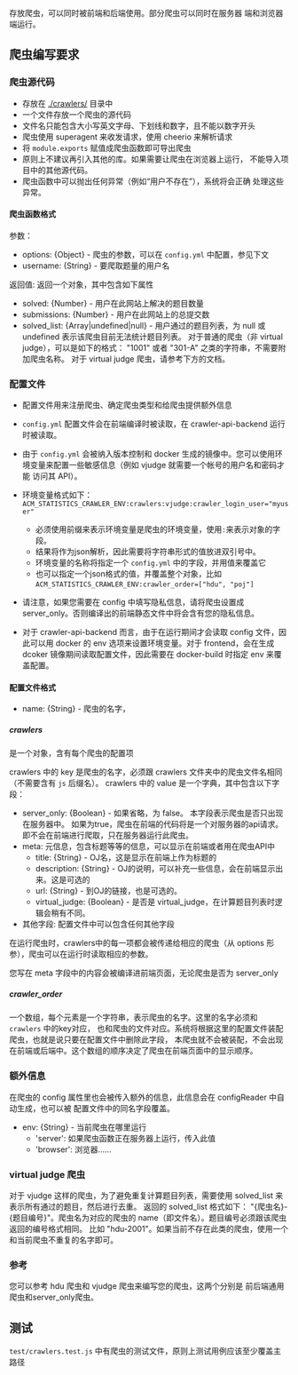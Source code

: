 存放爬虫，可以同时被前端和后端使用。部分爬虫可以同时在服务器
端和浏览器端运行。

## 爬虫编写要求

### 爬虫源代码

- 存放在 [./crawlers/](./crawlers/) 目录中
- 一个文件存放一个爬虫的源代码
- 文件名只能包含大小写英文字母、下划线和数字，且不能以数字开头
- 爬虫使用 superagent 来收发请求，使用 cheerio 来解析请求
- 将 `module.exports` 赋值成爬虫函数即可导出爬虫
- 原则上不建议再引入其他的库。如果需要让爬虫在浏览器上运行，
    不能导入项目中的其他源代码。
- 爬虫函数中可以抛出任何异常（例如“用户不存在”），系统将会正确
    处理这些异常。

#### 爬虫函数格式

参数：
- options: {Object} - 爬虫的参数，可以在 `config.yml` 中配置，参见下文
- username: {String} - 要爬取题量的用户名

返回值:
返回一个对象，其中包含如下属性
- solved: {Number} - 用户在此网站上解决的题目数量
- submissions: {Number} - 用户在此网站上的总提交数
- solved_list: {Array<String>|undefined|null} - 用户通过的题目列表，为 null 或 undefined 表示该爬虫目前无法统计题目列表。
    对于普通的爬虫（非 virtual judge），可以是如下的格式： "1001" 或者 "301-A" 之类的字符串，不需要附加爬虫名称。
    对于 virtual judge 爬虫，请参考下方的文档。

### 配置文件

- 配置文件用来注册爬虫、确定爬虫类型和给爬虫提供额外信息
- `config.yml` 配置文件会在前端编译时被读取，在 crawler-api-backend
    运行时被读取。
- 由于 `config.yml` 会被纳入版本控制和 docker 生成的镜像中。您可以使用环
    境变量来配置一些敏感信息（例如 vjudge 就需要一个帐号的用户名和密码才能
    访问其 API）。
- 环境变量格式如下： `ACM_STATISTICS_CRAWLER_ENV:crawlers:vjudge:crawler_login_user="myuser"`
  - 必须使用前缀来表示环境变量是爬虫的环境变量，使用`:`来表示对象的字段。
  - 结果将作为json解析，因此需要将字符串形式的值放进双引号中。
  - 环境变量的名称将指定一个 `config.yml` 中的字段，并用值来覆盖它
  - 也可以指定一个json格式的值，并覆盖整个对象，比如
      `ACM_STATISTICS_CRAWLER_ENV:crawler_order=["hdu", "poj"]`

- 请注意，如果您需要在 config 中填写隐私信息，请将爬虫设置成
    server_only。否则编译出的前端静态文件中将会含有您的隐私信息。
    
- 对于 crawler-api-backend 而言，由于在运行期间才会读取 config 文件，因
    此可以用 docker 的 env 选项来设置环境变量。对于 frontend，会在生成 dcoker
    镜像期间读取配置文件，因此需要在 docker-build 时指定 env 来覆盖配置。
    
#### 配置文件格式

- name: {String} - 爬虫的名字，

##### crawlers

是一个对象，含有每个爬虫的配置项

crawlers 中的 key 是爬虫的名字，必须跟 crawlers 文件夹中的爬虫文件名相同
    （不需要含有 `js` 后缀名）。
crawlers 中的 value 是一个字典，其中包含以下字段：
- server_only: {Boolean} - 如果省略，为 false。
    本字段表示爬虫是否只出现在服务器中。
    如果为true，爬虫在前端的代码将是一个对服务器的api请求。
    即不会在前端进行爬取，只在服务器运行此爬虫。
- meta: 元信息，包含标题等等的信息，可以显示在前端或者用在爬虫API中
  - title: {String} - OJ名，这是显示在前端上作为标题的
  - description: {String} - OJ的说明，可以补充一些信息，会在前端显示出来。这是可选的
  - url: {String} - 到OJ的链接，也是可选的。
  - virtual_judge: {Boolean} - 是否是 virtual_judge，在计算题目列表时逻辑会稍有不同。
- 其他字段: 配置文件中可以包含任何其他字段

在运行爬虫时，crawlers中的每一项都会被传递给相应的爬虫（从
options 形参），爬虫可以在运行时读取相应的参数。

您写在 meta 字段中的内容会被编译进前端页面，无论爬虫是否为 server_only

##### crawler_order

一个数组，每个元素是一个字符串，表示爬虫的名字。这里的名字必须和 `crawlers` 中的key对应，
也和爬虫的文件对应。系统将根据这里的配置文件装配爬虫，也就是说只要在配置文件中删除此字段，
本爬虫就不会被装配，不会出现在前端或后端中。这个数组的顺序决定了爬虫在前端页面中的显示顺序。

### 额外信息

在爬虫的 config 属性里也会被传入额外的信息，此信息会在 configReader 中自动生成，也可以被
配置文件中的同名字段覆盖。

- env: {String} - 当前爬虫在哪里运行
  - 'server': 如果爬虫函数正在服务器上运行，传入此值
  - 'browser': 浏览器……

### virtual judge 爬虫

对于 vjudge 这样的爬虫，为了避免重复计算题目列表，需要使用 solved_list 来表示所有通过的题目，然后进行去重。
返回的 solved_list 格式如下： "{爬虫名}-{题目编号}"。爬虫名为对应的爬虫的 name（即文件名）。题目编号必须跟该爬虫返回的编号格式相同。
比如 "hdu-2001"。如果当前不存在此类的爬虫，使用一个和当前爬虫不重复的名字即可。

### 参考

您可以参考 hdu 爬虫和 vjudge 爬虫来编写您的爬虫，这两个分别是
前后端通用爬虫和server_only爬虫。

## 测试

`test/crawlers.test.js` 中有爬虫的测试文件，原则上测试用例应该至少覆盖主路径
